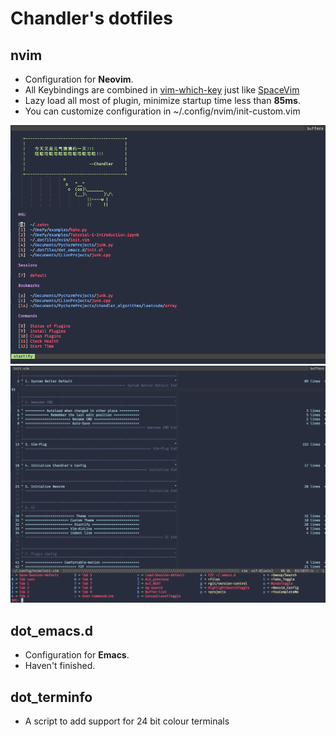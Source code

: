 # Chandler's dotfiles

## nvim

- Configuration for **Neovim**.
- All Keybindings are combined in
  [vim-which-key](https://github.com/liuchengxu/vim-which-key) just like
  [SpaceVim](https://github.com/SpaceVim/SpaceVim)
- Lazy load all most of plugin, minimize startup time less than **85ms**.
- You can customize configuration in ~/.config/nvim/init-custom.vim


![neovim-start](./images/neovim-start.png)
![neovim-which-key](./images/neovim-which-key.png)

## dot_emacs.d

- Configuration for **Emacs**.
- Haven't finished.

## dot_terminfo

- A script to add support for 24 bit colour terminals
